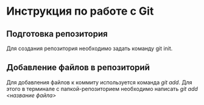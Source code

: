 # Инструкция по работе с Git

## Подготовка репозитория

Для создания репозитория необходимо задать команду git init.


## Добавление файлов в репозиторий
Для добавления файлов к коммиту используется команда *git add*.
Для этого в терминале с папкой-репозиторием необходимо написать
*git add <название файла>*

